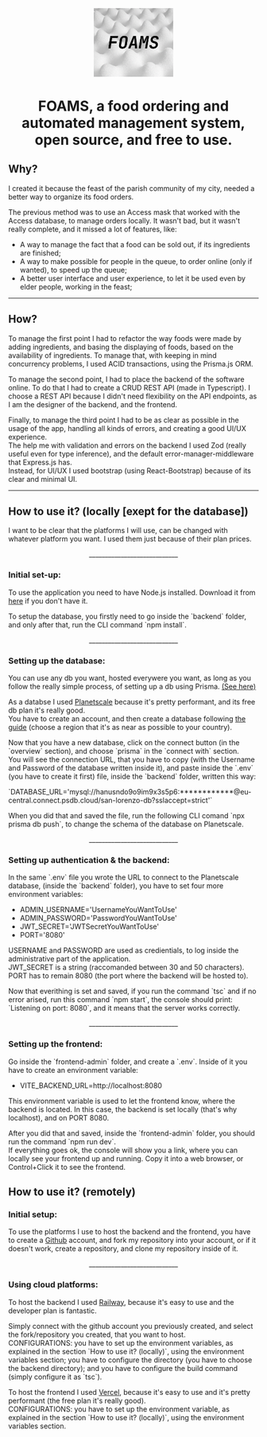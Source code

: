<p style="margin-top:1rem;" align="center">
    <img src="./logos%20&%20branding/logo.png" style="width:10rem">
</p>
<h1 align="center">FOAMS, a food ordering and automated management system, open source, and free to use.</h1>
<h2>Why?</h2>
<p>I created it because the feast of the parish community of my city, needed a better way to organize its food orders. </p><p>The previous method was to use an Access mask that worked with the Access database, to manage orders locally. It wasn't bad, but it wasn't really complete, and it missed a lot of features, like:</p>
<ul>
    <li>A way to manage the fact that a food can be sold out, if its ingredients are finished;</li>
    <li>A way to make possible for people in the queue, to order online (only if wanted), to speed up the queue;</li>
    <li>A better user interface and user experience, to let it be used even by elder people, working in the feast;</li>
</ul>
<hr />
<h2>How?</h2>
<p>To manage the first point I had to refactor the way foods were made by adding ingredients, and basing the displaying of foods, based on the availability of ingredients. To manage that, with keeping in mind concurrency problems, I used ACID transactions, using the Prisma.js ORM.</p>
<p>To manage the second point, I had to place the backend of the software online. To do that I had to create a CRUD REST API (made in Typescript). I choose a REST API because I didn't need flexibility on the API endpoints, as I am the designer of the backend, and the frontend.</p>
<p>Finally, to manage the third point I had to be as clear as possible in the usage of the app, handling all kinds of errors, and creating a good UI/UX experience.
<br/>
The help me with validation and errors on the backend I used Zod (really useful even for type inference), and the default error-manager-middleware that Express.js has. 
<br/>
Instead, for UI/UX I used bootstrap (using React-Bootstrap) because of its clear and minimal UI.
</p>
<hr />
<h2>How to use it? (locally [exept for the database])</h2>
<p>I want to be clear that the platforms I will use, can be changed with whatever platform you want. I used them just because of their plan prices.</p>
<p align="center">____________________________</p>
<h3>Initial set-up:</h3>
<p>To use the application you need to have Node.js installed. Download it from <a href="https://nodejs.org/it/download/">here</a> if you don't have it.</p>
<p>To setup the database, you firstly need to go inside the `backend` folder, and only after that, run the CLI command `npm install`.</p>
<p align="center">____________________________</p>
<h3>Setting up the database:</h3>
<p>You can use any db you want, hosted everywere you want, as long as you follow the really simple process, of setting up a db using Prisma. <a href="https://www.prisma.io/docs/getting-started/quickstart">(See here)</a></p>
<p>As a databse I used <a href="https://planetscale.com/">Planetscale</a> because it's pretty performant, and its free db plan it's really good.<br/>
You have to create an account, and then create a database following <a href="https://planetscale.com/docs/tutorials/planetscale-quick-start-guide">the guide</a> (choose a region that it's as near as possible to your country).
</p>
<p>Now that you have a new database, click on the connect button (in the `overview` section), and choose `prisma` in the `connect with` section.<br/>
You will see the connection URL, that you have to copy (with the Username and Password of the database written inside it), and paste inside the `.env` (you have to create it first) file, inside the `backend` folder, written this way:
</p>
`DATABASE_URL='mysql://hanusndo9o9im9x3s5p6:************@eu-central.connect.psdb.cloud/san-lorenzo-db?sslaccept=strict'`
<p>When you did that and saved the file, run the following CLI comand `npx prisma db push`, to change the schema of the database on Planetscale.</p>
<p align="center">____________________________</p>
<h3>Setting up authentication & the backend:</h3>
<p>In the same `.env` file you wrote the URL to connect to the Planetscale database, (inside the `backend` folder), you have to set four more environment variables:</p>
<ul>
<li>ADMIN_USERNAME='UsernameYouWantToUse'</li>
<li>ADMIN_PASSWORD='PasswordYouWantToUse'</li>
<li>JWT_SECRET='JWTSecretYouWantToUse'</li>
<li>PORT='8080'</li>
</ul>
<p>USERNAME and PASSWORD are used as credientials, to log inside the administrative part of the application.<br/>
JWT_SECRET is a string (raccomanded between 30 and 50 characters).
<br/>
PORT has to remain 8080 (the port where the backend will be hosted to).
</p>
<p>Now that everithing is set and saved, if you run the command `tsc` and if no error arised, run this command `npm start`, the console should print: `Listening on port: 8080`, and it means that the server works correctly.</p>
<p align="center">____________________________</p>
<h3>Setting up the frontend:</h3>
<p>Go inside the `frontend-admin` folder, and create a `.env`. Inside of it you have to create an environment variable:</p>
<ul><li>VITE_BACKEND_URL=http://localhost:8080</li></ul>
<p>This environment variable is used to let the frontend know, where the backend is located. In this case, the backend is set locally (that's why localhost), and on PORT 8080.</p>
<p>After you did that and saved, inside the `frontend-admin` folder, you should run the command `npm run dev`.<br>
If everything goes ok, the console will show you a link, where you can locally see your frontend up and running. Copy it into a web browser, or Control+Click it to see the frontend.</p>
<h2>How to use it? (remotely)</h2>
<h3>Initial setup:</h3>
<p>To use the platforms I use to host the backend and the frontend, you have to create a <a href="https://github.com">Github</a> account, and fork my repository into your account, or if it doesn't work, create a repository, and clone my repository inside of it.</p>
<p align="center">____________________________</p>
<h3>Using cloud platforms:</h3>
<p>To host the backend I used <a href="https://railway.app/">Railway</a>, because it's easy to use and the developer plan is fantastic.</p>
<p>Simply connect with the github account you previously created, and select the fork/repository you created, that you want to host.<br>
CONFIGURATIONS: you have to set up the environment variables, as explained in the section `How to use it? (locally)`, using the environment variables section; you have to configure the directory (you have to choose the backend directory); and you have to configure the build command (simply configure it as `tsc`).</p>
<p>To host the frontend I used <a href="https://vercel.com/">Vercel</a>, because it's easy to use and it's pretty performant (the free plan it's really good).<br/>
CONFIGURATIONS: you have to set up the environment variable, as explained in the section `How to use it? (locally)`, using the environment variables section.</p>

